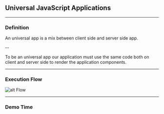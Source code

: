 ## Universal JavaScript Applications

---

### Definition

An universal app is a mix between client side and server side app.

--

To be an universal app our application must use the same code both on client and server side to render the application components.

---

### Execution Flow

![alt Flow](http://www.acuriousanimal.com/assets/uploads/2016-08_universal_js.png "Flow")


---

### Demo Time